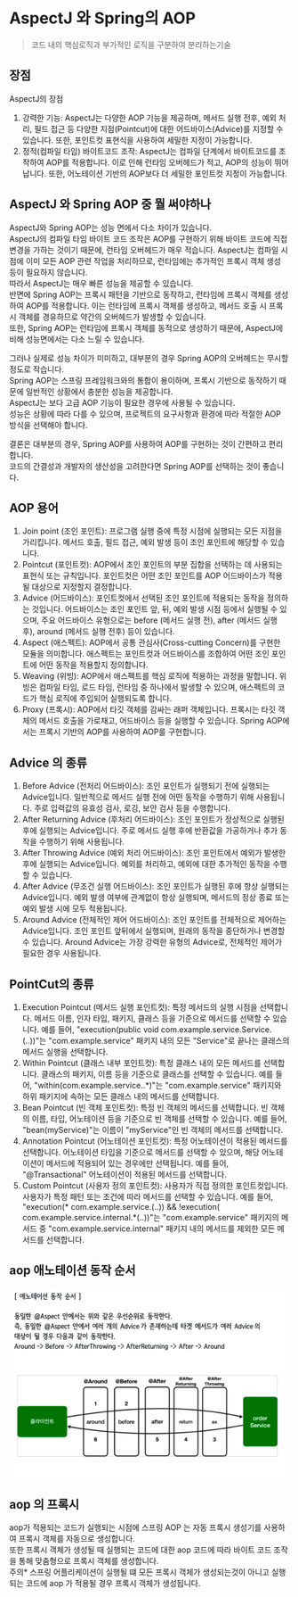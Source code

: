 # AspectJ 와 Spring의 AOP 
> 코드 내의 핵심로직과 부가적인 로직을 구분하여 분리하는기술

## 장점

AspectJ의 장점
1. 강력한 기능: AspectJ는 다양한 AOP 기능을 제공하며, 메서드 실행 전후, 예외 처리, 필드 접근 등 다양한 지점(Pointcut)에 대한 어드바이스(Advice)를 지정할 수 있습니다. 또한, 포인트컷 표현식을 사용하여 세밀한 지정이 가능합니다.
2. 정적(컴파일 타임) 바이트코드 조작: AspectJ는 컴파일 단계에서 바이트코드를 조작하여 AOP를 적용합니다. 이로 인해 런타임 오버헤드가 적고, AOP의 성능이 뛰어납니다. 또한, 어노테이션 기반의 AOP보다 더 세밀한 포인트컷 지정이 가능합니다.


## AspectJ 와 Spring AOP 중 뭘 써야하나
AspectJ와 Spring AOP는 성능 면에서 다소 차이가 있습니다.<br> 
AspectJ의 컴파일 타임 바이트 코드 조작은 AOP를 구현하기 위해 바이트 코드에 직접 변경을 가하는 것이기 때문에, 런타임 오버헤드가 매우 적습니다. AspectJ는 컴파일 시점에 이미 모든 AOP 관련 작업을 처리하므로, 런타임에는 추가적인 프록시 객체 생성 등이 필요하지 않습니다.<br> 
따라서 AspectJ는 매우 빠른 성능을 제공할 수 있습니다.<br>
반면에 Spring AOP는 프록시 패턴을 기반으로 동작하고, 런타임에 프록시 객체를 생성하여 AOP를 적용합니다. 이는 런타임에 프록시 객체를 생성하고, 메서드 호출 시 프록시 객체를 경유하므로 약간의 오버헤드가 발생할 수 있습니다.<br> 
또한, Spring AOP는 런타임에 프록시 객체를 동적으로 생성하기 때문에, AspectJ에 비해 성능면에서는 다소 느릴 수 있습니다.<br>

그러나 실제로 성능 차이가 미미하고, 대부분의 경우 Spring AOP의 오버헤드는 무시할 정도로 작습니다.<br> 
Spring AOP는 스프링 프레임워크와의 통합이 용이하며, 프록시 기반으로 동작하기 때문에 일반적인 상황에서 충분한 성능을 제공합니다.<br>
AspectJ는 보다 고급 AOP 기능이 필요한 경우에 사용될 수 있습니다.<br>
성능은 상황에 따라 다를 수 있으며, 프로젝트의 요구사항과 환경에 따라 적절한 AOP 방식을 선택해야 합니다.<br>

결론은 대부분의 경우, Spring AOP를 사용하여 AOP를 구현하는 것이 간편하고 편리합니다.<br> 
코드의 간결성과 개발자의 생산성을 고려한다면 Spring AOP를 선택하는 것이 좋습니다.<br>

## AOP 용어

1. Join point (조인 포인트): 프로그램 실행 중에 특정 시점에 실행되는 모든 지점을 가리킵니다. 메서드 호출, 필드 접근, 예외 발생 등이 조인 포인트에 해당할 수 있습니다.
2. Pointcut (포인트컷): AOP에서 조인 포인트의 부분 집합을 선택하는 데 사용되는 표현식 또는 규칙입니다. 포인트컷은 어떤 조인 포인트를 AOP 어드바이스가 적용될 대상으로 지정할지 결정합니다.
3. Advice (어드바이스): 포인트컷에서 선택된 조인 포인트에 적용되는 동작을 정의하는 것입니다. 어드바이스는 조인 포인트 앞, 뒤, 예외 발생 시점 등에서 실행될 수 있으며, 주요 어드바이스 유형으로는 before (메서드 실행 전), after (메서드 실행 후), around (메서드 실행 전후) 등이 있습니다.
4. Aspect (애스펙트): AOP에서 공통 관심사(Cross-cutting Concern)를 구현한 모듈을 의미합니다. 애스펙트는 포인트컷과 어드바이스를 조합하여 어떤 조인 포인트에 어떤 동작을 적용할지 정의합니다.
5. Weaving (위빙): AOP에서 애스펙트를 핵심 로직에 적용하는 과정을 말합니다. 위빙은 컴파일 타임, 로드 타임, 런타임 중 하나에서 발생할 수 있으며, 애스펙트의 코드가 핵심 로직에 주입되어 실행되도록 합니다.
6. Proxy (프록시): AOP에서 타깃 객체를 감싸는 래퍼 객체입니다. 프록시는 타깃 객체의 메서드 호출을 가로채고, 어드바이스 등을 실행할 수 있습니다. Spring AOP에서는 프록시 기반의 AOP를 사용하여 AOP를 구현합니다.

## Advice 의 종류
1. Before Advice (전처리 어드바이스): 조인 포인트가 실행되기 전에 실행되는 Advice입니다. 일반적으로 메서드 실행 전에 어떤 동작을 수행하기 위해 사용됩니다. 주로 입력값의 유효성 검사, 로깅, 보안 검사 등을 수행합니다.
2. After Returning Advice (후처리 어드바이스): 조인 포인트가 정상적으로 실행된 후에 실행되는 Advice입니다. 주로 메서드 실행 후에 반환값을 가공하거나 추가 동작을 수행하기 위해 사용됩니다.
3. After Throwing Advice (예외 처리 어드바이스): 조인 포인트에서 예외가 발생한 후에 실행되는 Advice입니다. 예외를 처리하고, 예외에 대한 추가적인 동작을 수행할 수 있습니다.
4. After Advice (무조건 실행 어드바이스): 조인 포인트가 실행된 후에 항상 실행되는 Advice입니다. 예외 발생 여부에 관계없이 항상 실행되며, 메서드의 정상 종료 또는 예외 발생 시에 모두 적용됩니다.
5. Around Advice (전체적인 제어 어드바이스): 조인 포인트를 전체적으로 제어하는 Advice입니다. 조인 포인트 앞뒤에서 실행되며, 원래의 동작을 중단하거나 변경할 수 있습니다. Around Advice는 가장 강력한 유형의 Advice로, 전체적인 제어가 필요한 경우 사용됩니다.

## PointCut의 종류
1. Execution Pointcut (메서드 실행 포인트컷): 특정 메서드의 실행 시점을 선택합니다. 메서드 이름, 인자 타입, 패키지, 클래스 등을 기준으로 메서드를 선택할 수 있습니다. 예를 들어, "execution(public void com.example.service.Service.(..))"는 "com.example.service" 패키지 내의 모든 "Service"로 끝나는 클래스의 메서드 실행을 선택합니다.
2. Within Pointcut (클래스 내부 포인트컷): 특정 클래스 내의 모든 메서드를 선택합니다. 클래스의 패키지, 이름 등을 기준으로 클래스를 선택할 수 있습니다. 예를 들어, "within(com.example.service..*)"는 "com.example.service" 패키지와 하위 패키지에 속하는 모든 클래스 내의 메서드를 선택합니다.
3. Bean Pointcut (빈 객체 포인트컷): 특정 빈 객체의 메서드를 선택합니다. 빈 객체의 이름, 타입, 어노테이션 등을 기준으로 빈 객체를 선택할 수 있습니다. 예를 들어, "bean(myService)"는 이름이 "myService"인 빈 객체의 메서드를 선택합니다.
4. Annotation Pointcut (어노테이션 포인트컷): 특정 어노테이션이 적용된 메서드를 선택합니다. 어노테이션 타입을 기준으로 메서드를 선택할 수 있으며, 해당 어노테이션이 메서드에 적용되어 있는 경우에만 선택됩니다. 예를 들어, "@Transactional" 어노테이션이 적용된 메서드를 선택합니다.
5. Custom Pointcut (사용자 정의 포인트컷): 사용자가 직접 정의한 포인트컷입니다. 사용자가 특정 패턴 또는 조건에 따라 메서드를 선택할 수 있습니다. 예를 들어, "execution(* com.example.service.(..)) && !execution( com.example.service.internal.*(..))"는 "com.example.service" 패키지의 메서드 중 "com.example.service.internal" 패키지 내의 메서드를 제외한 모든 메서드를 선택합니다.

## aop 애노테이션 동작 순서
![img.png](img.png)

## aop 의 프록시 
aop가 적용되는 코드가 실행되는 시점에 스프링 AOP 는 자동 프록시 생성기를 사용하여 프록시 객체를 자동으로 생성합니다.<br>
또한 프록시 객체가 생성될 때 실행되는 코드에 대한 aop 코드에 따라 바이트 코드 조작을 통해 맞춤형으로 프록시 객체를 생성합니다.<br>
주의* 스프링 어플리케이션이 실행될 떄 모든 프록시 객체가 생성되는것이 아니고 실행되는 코드에 aop 가 적용될 경우 프록시 객체가 생성됩니다.<br>  

